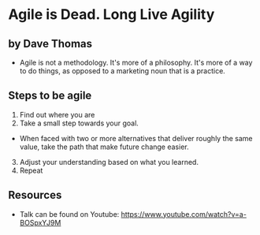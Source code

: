 # Agile is Dead. Long Live Agility
## by Dave Thomas

- Agile is not a methodology. It's more of a philosophy. It's more of a way to do things, as opposed to a marketing noun that is a practice.

## Steps to be agile
1. Find out where you are
2. Take a small step towards your goal. 
  - When faced with two or more alternatives that deliver roughly the same value, take the path that make future change easier.
3. Adjust your understanding based on what you learned.
4. Repeat

## Resources
- Talk can be found on Youtube: https://www.youtube.com/watch?v=a-BOSpxYJ9M
